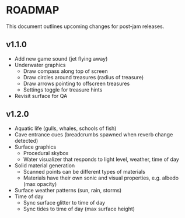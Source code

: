 # ROADMAP
This document outlines upcoming changes for post-jam releases.

## v1.1.0
- Add new game sound (jet flying away)
- Underwater graphics
  - Draw compass along top of screen
  - Draw circles around treasures (radius of treasure)
  - Draw arrows pointing to offscreen treasures
  - Settings toggle for treasure hints
- Revisit surface for QA

## v1.2.0
- Aquatic life (gulls, whales, schools of fish)
- Cave entrance cues (breadcrumbs spawned when reverb change detected)
- Surface graphics
  - Procedural skybox
  - Water visualizer that responds to light level, weather, time of day
- Solid material generation
  - Scanned points can be different types of materials
  - Materials have their own sonic and visual properties, e.g. albedo (max opacity)
- Surface weather patterns (sun, rain, storms)
- Time of day
  - Sync surface glitter to time of day
  - Sync tides to time of day (max surface height)

